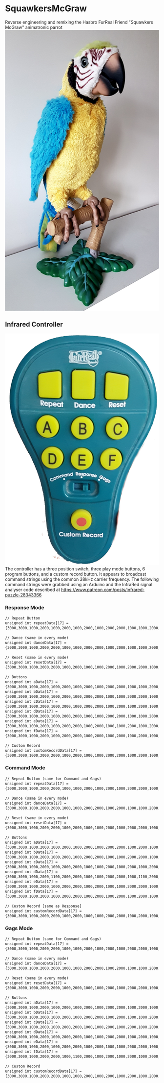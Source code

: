 # SquawkersMcGraw
Reverse engineering and remixing the Hasbro FurReal Friend "Squawkers McGraw" animatronic parrot
![Squawkers McGraw Animatronic Parrot](Squawkers_McGraw.jpg)

## Infrared Controller
![Squawkers McGraw Contoller](Squawkers_Remote.png)
The controller has a three position switch, three play mode buttons, 6 program buttons, and a custom record button. It appears to broadcast command strings using the common 38kHz carrier frequency. The following command strings were grabbed using an Arduino and the InfraRed signal analyser code described at https://www.patreon.com/posts/infrared-puzzle-28343366

### Response Mode
```
// Repeat Button
unsigned int repeatData[17] = {3000,3000,1000,2000,1000,2000,1000,2000,1000,2000,2000,1000,1000,2000,2000,1000,1000};

// Dance (same in every mode)
unsigned int danceData[17] = {3000,3000,1000,2000,2000,1000,1000,2000,2000,1000,2000,1000,1000,2000,2000,1000,1000};

// Reset (same in every mode)
unsigned int resetData[17] = {3000,3000,1000,2000,2000,1000,2000,1000,1000,2000,1000,2000,2000,1000,1000,2000,1000};

// Buttons
unsigned int aData[17] = {3000,3000,1000,2000,1000,2000,1000,2000,1000,2000,2000,1000,1000,2000,2000,1000,1000};
unsigned int bData[17] = {3000,3000,1000,2000,1000,2000,1000,2000,2000,1000,1000,2000,2000,1000,1000,2000,1000};
unsigned int cData[17] = {3000,3000,1000,2000,1000,2000,1000,2000,2000,1000,2000,1000,2000,1000,2000,1000,1000};
unsigned int dData[17] = {3000,3000,1000,2000,1000,2000,2000,1000,1000,2000,2000,1000,1000,2000,1000,2000,1000};
unsigned int eData[17] = {3000,3000,1000,2000,1000,2000,2000,1000,2000,1000,1000,2000,1000,2000,2000,1000,1000};
unsigned int fData[17] = {3000,3000,1000,2000,1000,2000,2000,1000,2000,1000,2000,1000,2000,1000,1000,2000,1000};

// Custom Record
unsigned int customRecordData[17] = {3000,3000,1000,2000,2000,1000,2000,1000,1000,2000,2000,1000,2000,1000,2000,1000,1000};
```
### Command Mode
```
// Repeat Button (same for Command and Gags)
unsigned int repeatData[17] = {3000,3000,1000,2000,2000,1000,1000,2000,1000,2000,1000,2000,2000,1000,2000,1000,1000};

// Dance (same in every mode)
unsigned int danceData[17] = {3000,3000,1000,2000,2000,1000,1000,2000,2000,1000,2000,1000,1000,2000,2000,1000,1000};

// Reset (same in every mode)
unsigned int resetData[17] = {3000,3000,1000,2000,2000,1000,2000,1000,1000,2000,1000,2000,2000,1000,1000,2000,1000};

// Buttons
unsigned int aData[17] = {3000,3000,1000,2000,1000,2000,1000,2000,1000,2000,2000,1000,2000,1000,1000,2000,1000};
unsigned int bData[17] = {3000,3000,1000,2000,1000,2000,1000,2000,2000,1000,1000,2000,2000,1000,2000,1000,1000};
unsigned int cData[17] = {3000,3000,1000,2000,1000,2000,2000,1000,1000,2000,1000,2000,1000,2000,1000,2000,1000};
unsigned int dData[17] = {3000,3000,1000,2000,1100,2000,2000,1000,1000,2000,2000,1000,1100,2000,2000,1000,1000};
unsigned int eData[17] = {3000,3000,1000,2000,1000,2000,2000,1000,2000,1000,1000,2000,2000,1000,1000,2000,1000};
unsigned int fData[17] = {3000,3000,1000,2000,1000,2000,2000,1000,2000,1000,2000,1000,2000,1000,2000,1000,1000};

// Custom Record [same as Response]
unsigned int customRecordData[17] = {3000,3000,1000,2000,2000,1000,2000,1000,1000,2000,2000,1000,2000,1000,2000,1000,1000};
```

### Gags Mode
```
// Repeat Button (same for Command and Gags)
unsigned int repeatData[17] = {3000,3000,1000,2000,2000,1000,1000,2000,1000,2000,1000,2000,2000,1000,2000,1000,1000};

// Dance (same in every mode)
unsigned int danceData[17] = {3000,3000,1000,2000,2000,1000,1000,2000,2000,1000,2000,1000,1000,2000,2000,1000,1000};

// Reset (same in every mode)
unsigned int resetData[17] = {3000,3000,1000,2000,2000,1000,2000,1000,1000,2000,1000,2000,2000,1000,1000,2000,1000};

// Buttons
unsigned int aData[17] = {3000,3000,1000,2000,1000,2000,1000,2000,1000,2000,2000,1000,2000,1000,2000,1000,1000};
unsigned int bData[17] = {3000,3000,1000,2000,1000,2000,1000,2000,2000,1000,2000,1000,1000,2000,1000,2000,1000};
unsigned int cData[17] = {3000,3000,1000,2000,1000,2000,2000,1000,1000,2000,1000,2000,1000,2000,2000,1000,1000};
unsigned int dData[17] = {3000,3000,1000,2000,1000,2000,2000,1000,1000,2000,2000,1000,2000,1000,1000,2000,1000};
unsigned int eData[17] = {3000,3000,1000,2000,1000,2000,2000,1000,2000,1000,1000,2000,2000,1000,2000,1000,1000};
unsigned int fData[17] = {3000,3000,1000,2000,2000,1000,1100,2000,1000,2000,1000,2000,1000,2000,1000,2000,1000};

// Custom Record
unsigned int customRecordData[17] = {3000,3000,1000,2000,2000,1000,1000,2000,1000,2000,1000,2000,1000,2000,1000,2000,1000};
```
